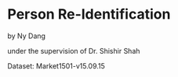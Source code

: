 # Person Re-Identification 
by Ny Dang

under the supervision of Dr. Shishir Shah<br>

Dataset: Market1501-v15.09.15